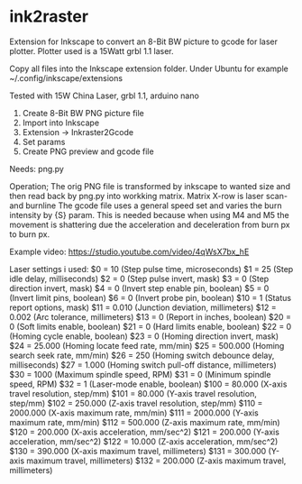 # ink2raster
Extension for Inkscape to convert an 8-Bit BW picture to gcode for laser plotter.
Plotter used is a 15Watt grbl 1.1 laser.

Copy all files into the Inkscape extension folder. Under Ubuntu for example ~/.config/inkscape/extensions

Tested with 15W China Laser, grbl 1.1, arduino nano
1) Create 8-Bit BW PNG picture file
2) Import into Inkscape
3) Extension -> Inkraster2Gcode
4) Set params
5) Create PNG preview and gcode file

Needs: png.py

Operation;
The orig PNG file is transformed by inkscape to wanted size and then
read back by png.py into workking matrix.
Matrix X-row is laser scan- and burnline
The gcode file uses a general speed set and varies the burn intensity
by {S} param. This is needed because when using M4 and M5 the movement
is shattering due the acceleration and deceleration from burn px to burn px.

Example video:
https://studio.youtube.com/video/4qWsX7bx_hE


Laser settings i used:
$0 = 10    (Step pulse time, microseconds)
$1 = 25    (Step idle delay, milliseconds)
$2 = 0    (Step pulse invert, mask)
$3 = 0    (Step direction invert, mask)
$4 = 0    (Invert step enable pin, boolean)
$5 = 0    (Invert limit pins, boolean)
$6 = 0    (Invert probe pin, boolean)
$10 = 1    (Status report options, mask)
$11 = 0.010    (Junction deviation, millimeters)
$12 = 0.002    (Arc tolerance, millimeters)
$13 = 0    (Report in inches, boolean)
$20 = 0    (Soft limits enable, boolean)
$21 = 0    (Hard limits enable, boolean)
$22 = 0    (Homing cycle enable, boolean)
$23 = 0    (Homing direction invert, mask)
$24 = 25.000    (Homing locate feed rate, mm/min)
$25 = 500.000    (Homing search seek rate, mm/min)
$26 = 250    (Homing switch debounce delay, milliseconds)
$27 = 1.000    (Homing switch pull-off distance, millimeters)
$30 = 1000    (Maximum spindle speed, RPM)
$31 = 0    (Minimum spindle speed, RPM)
$32 = 1    (Laser-mode enable, boolean)
$100 = 80.000    (X-axis travel resolution, step/mm)
$101 = 80.000    (Y-axis travel resolution, step/mm)
$102 = 250.000    (Z-axis travel resolution, step/mm)
$110 = 2000.000    (X-axis maximum rate, mm/min)
$111 = 2000.000    (Y-axis maximum rate, mm/min)
$112 = 500.000    (Z-axis maximum rate, mm/min)
$120 = 200.000    (X-axis acceleration, mm/sec^2)
$121 = 200.000    (Y-axis acceleration, mm/sec^2)
$122 = 10.000    (Z-axis acceleration, mm/sec^2)
$130 = 390.000    (X-axis maximum travel, millimeters)
$131 = 300.000    (Y-axis maximum travel, millimeters)
$132 = 200.000    (Z-axis maximum travel, millimeters)
